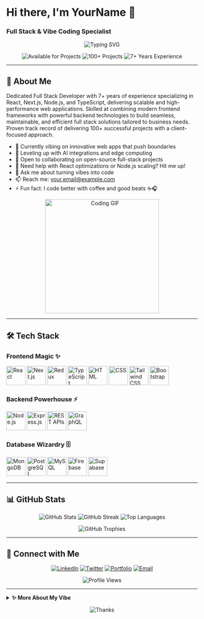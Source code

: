 # Hi there, I'm YourName 👋

### Full Stack & Vibe Coding Specialist

<p align="center">
  <img src="https://readme-typing-svg.herokuapp.com?font=Fira+Code&weight=600&size=28&pause=1000&color=4CAF50&center=true&vCenter=true&width=600&lines=Building+Seamless+Web+Experiences;7%2B+Years+of+Full+Stack+Magic;React%2C+Next.js%2C+Node.js+Expert;Delivering+Scalable+Solutions+with+Vibe" alt="Typing SVG" />
</p>

<p align="center">
  <img src="https://img.shields.io/badge/Status-Available%20for%20Projects-brightgreen?style=for-the-badge&logo=code" alt="Available for Projects">
  <img src="https://img.shields.io/badge/Projects-100%2B%20Delivered-blueviolet?style=for-the-badge&logo=rocket" alt="100+ Projects">
  <img src="https://img.shields.io/badge/Experience-7%2B%20Years-orange?style=for-the-badge&logo=clock" alt="7+ Years Experience">
</p>

---

## 🌟 About Me

Dedicated Full Stack Developer with 7+ years of experience specializing in React, Next.js, Node.js, and TypeScript, delivering scalable and high-performance web applications. Skilled at combining modern frontend frameworks with powerful backend technologies to build seamless, maintainable, and efficient full stack solutions tailored to business needs. Proven track record of delivering 100+ successful projects with a client-focused approach.

- 🔭 Currently vibing on innovative web apps that push boundaries
- 🌱 Leveling up with AI integrations and edge computing
- 👯 Open to collaborating on open-source full-stack projects
- 🤔 Need help with React optimizations or Node.js scaling? Hit me up!
- 💬 Ask me about turning vibes into code
- 📫 Reach me: your.email@example.com
- ⚡ Fun fact: I code better with coffee and good beats ☕🎧

<p align="center">
  <img src="https://media.giphy.com/media/13HBDT4QSTpveU/giphy.gif" width="300" alt="Coding GIF">
</p>

---

## 🛠️ Tech Stack

### Frontend Magic ✨
<p align="left">
  <a href="https://reactjs.org/" target="_blank"><img src="https://cdn.jsdelivr.net/gh/devicons/devicon/icons/react/react-original.svg" height="50" alt="React" title="React.js" /></a>
  <a href="https://nextjs.org/" target="_blank"><img src="https://cdn.jsdelivr.net/gh/devicons/devicon/icons/nextjs/nextjs-original.svg" height="50" alt="Next.js" title="Next.js" /></a>
  <a href="https://redux.js.org/" target="_blank"><img src="https://cdn.jsdelivr.net/gh/devicons/devicon/icons/redux/redux-original.svg" height="50" alt="Redux" title="Redux" /></a>
  <a href="https://www.typescriptlang.org/" target="_blank"><img src="https://cdn.jsdelivr.net/gh/devicons/devicon/icons/typescript/typescript-original.svg" height="50" alt="TypeScript" title="TypeScript" /></a>
  <a href="https://developer.mozilla.org/en-US/docs/Web/HTML" target="_blank"><img src="https://cdn.jsdelivr.net/gh/devicons/devicon/icons/html5/html5-original.svg" height="50" alt="HTML" title="HTML" /></a>
  <a href="https://developer.mozilla.org/en-US/docs/Web/CSS" target="_blank"><img src="https://cdn.jsdelivr.net/gh/devicons/devicon/icons/css3/css3-original.svg" height="50" alt="CSS" title="CSS" /></a>
  <a href="https://tailwindcss.com/" target="_blank"><img src="https://cdn.jsdelivr.net/gh/devicons/devicon/icons/tailwindcss/tailwindcss-plain.svg" height="50" alt="Tailwind CSS" title="Tailwind CSS" /></a>
  <a href="https://getbootstrap.com/" target="_blank"><img src="https://cdn.jsdelivr.net/gh/devicons/devicon/icons/bootstrap/bootstrap-original.svg" height="50" alt="Bootstrap" title="Bootstrap" /></a>
</p>

### Backend Powerhouse ⚡
<p align="left">
  <a href="https://nodejs.org/" target="_blank"><img src="https://cdn.jsdelivr.net/gh/devicons/devicon/icons/nodejs/nodejs-original.svg" height="50" alt="Node.js" title="Node.js" /></a>
  <a href="https://expressjs.com/" target="_blank"><img src="https://cdn.jsdelivr.net/gh/devicons/devicon/icons/express/express-original.svg" height="50" alt="Express.js" title="Express.js" /></a>
  <a href="https://restfulapi.net/" target="_blank"><img src="https://img.shields.io/badge/REST%20APIs-Expert-FF6F00?style=flat&logo=rest" height="50" alt="REST APIs" title="REST APIs" /></a>
  <a href="https://graphql.org/" target="_blank"><img src="https://cdn.jsdelivr.net/gh/devicons/devicon/icons/graphql/graphql-plain.svg" height="50" alt="GraphQL" title="GraphQL" /></a>
</p>

### Database Wizardry 🗄️
<p align="left">
  <a href="https://www.mongodb.com/" target="_blank"><img src="https://cdn.jsdelivr.net/gh/devicons/devicon/icons/mongodb/mongodb-original.svg" height="50" alt="MongoDB" title="MongoDB" /></a>
  <a href="https://www.postgresql.org/" target="_blank"><img src="https://cdn.jsdelivr.net/gh/devicons/devicon/icons/postgresql/postgresql-original.svg" height="50" alt="PostgreSQL" title="PostgreSQL" /></a>
  <a href="https://www.mysql.com/" target="_blank"><img src="https://cdn.jsdelivr.net/gh/devicons/devicon/icons/mysql/mysql-original.svg" height="50" alt="MySQL" title="MySQL" /></a>
  <a href="https://firebase.google.com/" target="_blank"><img src="https://cdn.jsdelivr.net/gh/devicons/devicon/icons/firebase/firebase-plain.svg" height="50" alt="Firebase" title="Firebase" /></a>
  <a href="https://supabase.io/" target="_blank"><img src="https://img.shields.io/badge/Supabase-3FCF8E?style=flat&logo=supabase&logoColor=white" height="50" alt="Supabase" title="Supabase" /></a>
</p>

---

## 📊 GitHub Stats

<p align="center">
  <img src="https://github-readme-stats.vercel.app/api?username=YOUR_USERNAME&theme=radical&hide_border=true&include_all_commits=true&count_private=true" alt="GitHub Stats" />
  <img src="https://github-readme-streak-stats.herokuapp.com/?user=YOUR_USERNAME&theme=radical&hide_border=true" alt="GitHub Streak" />
  <img src="https://github-readme-stats.vercel.app/api/top-langs/?username=YOUR_USERNAME&theme=radical&hide_border=true&include_all_commits=true&count_private=true&layout=compact" alt="Top Languages" />
</p>

<p align="center">
  <img src="https://github-profile-trophy.vercel.app/?username=YOUR_USERNAME&theme=radical&no-frame=true&margin-w=15&margin-h=15" alt="GitHub Trophies" />
</p>

---

## 🔗 Connect with Me

<p align="center">
  <a href="https://linkedin.com/in/YOUR_LINKEDIN" target="_blank"><img src="https://img.shields.io/badge/LinkedIn-0077B5?style=for-the-badge&logo=linkedin&logoColor=white" alt="LinkedIn"></a>
  <a href="https://twitter.com/YOUR_TWITTER" target="_blank"><img src="https://img.shields.io/badge/Twitter-1DA1F2?style=for-the-badge&logo=twitter&logoColor=white" alt="Twitter"></a>
  <a href="https://yourwebsite.com" target="_blank"><img src="https://img.shields.io/badge/Portfolio-FF4088?style=for-the-badge&logo=google-chrome&logoColor=white" alt="Portfolio"></a>
  <a href="mailto:your.email@example.com"><img src="https://img.shields.io/badge/Email-D14836?style=for-the-badge&logo=gmail&logoColor=white" alt="Email"></a>
</p>

<p align="center">
  <img src="https://komarev.com/ghpvc/?username=YOUR_USERNAME&label=Profile%20views&color=0e75b6&style=flat" alt="Profile Views" />
</p>

---

<details>
  <summary><b>✨ More About My Vibe</b></summary>
  <p>I believe in "Vibe Coding" – where code isn't just functional, it's an experience. Let's create something epic together! 🚀</p>
</details>

<p align="center">
  <img src="https://img.shields.io/badge/Thanks%20for%20Visiting-💖-pink?style=flat-square" alt="Thanks">
</p>
